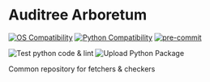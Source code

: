 # Auditree Arboretum

[![OS Compatibility][platform-badge]](#prerequisites) [![Python Compatibility][python-badge]][python] [![pre-commit][pre-commit-badge]][pre-commit]

![Test python code & lint](https://github.com/ComplianceAsCode/auditree-arboretum/workflows/Test%20python%20code%20&%20lint/badge.svg)
![Upload Python Package](https://github.com/ComplianceAsCode/auditree-arboretum/workflows/Upload%20Python%20Package/badge.svg)

Common repository for fetchers & checkers

[platform-badge]: https://img.shields.io/badge/platform-osx%20|%20linux-orange.svg
[pre-commit-badge]: https://img.shields.io/badge/pre--commit-enabled-brightgreen?logo=pre-commit&logoColor=white
[python-badge]: https://img.shields.io/badge/python-v3.6+-blue.svg
[pre-commit]: https://github.com/pre-commit/pre-commit
[python]: https://www.python.org/downloads/
